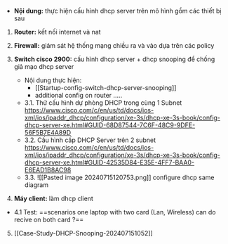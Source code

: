 - **Nội dung:** thực hiện cấu hình dhcp server trên mô hình gồm các thiết bị sau 
1. **Router:** kết nối internet và nat 
2. **Firewall:** giám sát hệ thống mạng chiều ra và vào dựa trên các policy
3. **Switch cisco 2900:** cấu hình dhcp server + dhcp snooping để chống giả mạo dhcp server
   - Nội dung thực hiện: 
     - [[Startup-config-switch-dhcp-server-snooping]]
     - additional config on router .....
   - 3.1. Thử cấu hình dự phòng DHCP trong cùng 1 Subnet https://www.cisco.com/c/en/us/td/docs/ios-xml/ios/ipaddr_dhcp/configuration/xe-3s/dhcp-xe-3s-book/config-dhcp-server-xe.html#GUID-68D87544-7C6F-48C9-9DFE-56F5B7E4A89D
   - 3.2. Cấu hình cấp DHCP Server trên 2 subnet https://www.cisco.com/c/en/us/td/docs/ios-xml/ios/ipaddr_dhcp/configuration/xe-3s/dhcp-xe-3s-book/config-dhcp-server-xe.html#GUID-42535D84-E35E-4FF7-BAA0-E6EAD1B8AC98
   - 3.3. ![[Pasted image 20240715120753.png]] configure dhcp same diagram

4.  **Máy client:** làm dhcp client
   - 4.1 Test: ==scenarios one laptop with two card (Lan, Wireless) can do recive on both card ?==
5. [[Case-Study-DHCP-Snooping-202407151052]]


